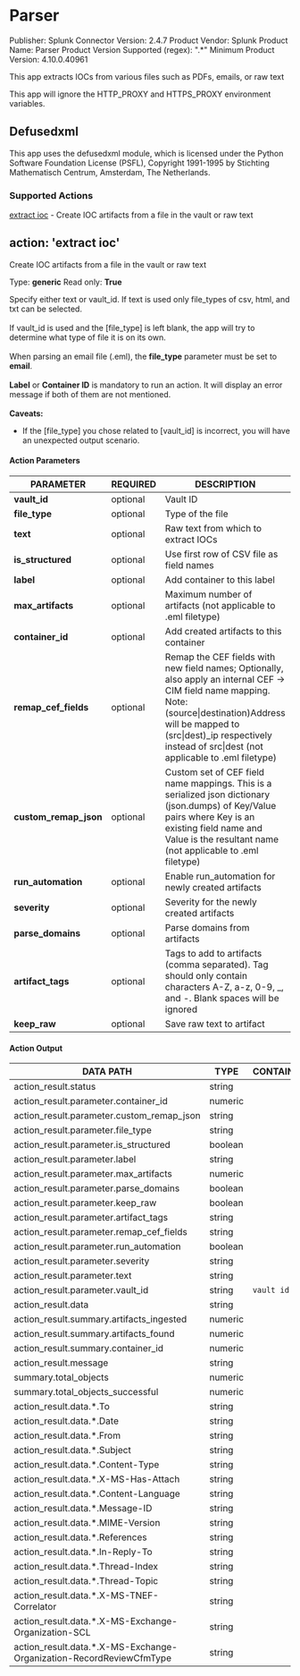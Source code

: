 [comment]: # "Auto-generated SOAR connector documentation"
# Parser

Publisher: Splunk
Connector Version: 2\.4\.7
Product Vendor: Splunk
Product Name: Parser
Product Version Supported (regex): "\.\*"
Minimum Product Version: 4\.10\.0\.40961

This app extracts IOCs from various files such as PDFs, emails, or raw text

[comment]: # " File: readme.md"
[comment]: # "        Copyright (c) 2017-2021 Splunk Inc."
[comment]: # ""
[comment]: # "Licensed under the Apache License, Version 2.0 (the 'License');"
[comment]: # "you may not use this file except in compliance with the License."
[comment]: # "You may obtain a copy of the License at"
[comment]: # ""
[comment]: # "    http://www.apache.org/licenses/LICENSE-2.0"
[comment]: # ""
[comment]: # "Unless required by applicable law or agreed to in writing, software distributed under"
[comment]: # "the License is distributed on an 'AS IS' BASIS, WITHOUT WARRANTIES OR CONDITIONS OF ANY KIND,"
[comment]: # "either express or implied. See the License for the specific language governing permissions"
[comment]: # "and limitations under the License."
[comment]: # ""
This app will ignore the HTTP_PROXY and HTTPS_PROXY environment variables.

## Defusedxml

This app uses the defusedxml module, which is licensed under the Python Software Foundation License
(PSFL), Copyright 1991-1995 by Stichting Mathematisch Centrum, Amsterdam, The Netherlands.


### Supported Actions
[extract ioc](#action-extract-ioc) - Create IOC artifacts from a file in the vault or raw text

## action: 'extract ioc'
Create IOC artifacts from a file in the vault or raw text

Type: **generic**
Read only: **True**

Specify either text or vault\_id\. If text is used only file\_types of csv, html, and txt can be selected\. <br/><br/>If vault\_id is used and the \[file\_type\] is left blank, the app will try to determine what type of file it is on its own\. <br/><br/> When parsing an email file \(\.eml\), the <b>file\_type</b> parameter must be set to <b>email</b>\. <br/> <br/> <b>Label</b> or <b>Container ID</b> is mandatory to run an action\. It will display an error message if both of them are not mentioned\. <br/> <br/> <b> Caveats\:</b> <ul><li>If the \[file\_type\] you chose related to \[vault\_id\] is incorrect, you will have an unexpected output scenario\.</li></ul>

#### Action Parameters
PARAMETER | REQUIRED | DESCRIPTION | TYPE | CONTAINS
--------- | -------- | ----------- | ---- | --------
**vault\_id** |  optional  | Vault ID | string |  `vault id`
**file\_type** |  optional  | Type of the file | string |
**text** |  optional  | Raw text from which to extract IOCs | string |
**is\_structured** |  optional  | Use first row of CSV file as field names | boolean |
**label** |  optional  | Add container to this label | string |
**max\_artifacts** |  optional  | Maximum number of artifacts \(not applicable to \.eml filetype\) | numeric |
**container\_id** |  optional  | Add created artifacts to this container | numeric |
**remap\_cef\_fields** |  optional  | Remap the CEF fields with new field names; Optionally, also apply an internal CEF \-> CIM field name mapping\. Note\: \(source\|destination\)Address will be mapped to \(src\|dest\)\_ip respectively instead of src\|dest \(not applicable to \.eml filetype\) | string |
**custom\_remap\_json** |  optional  | Custom set of CEF field name mappings\. This is a serialized json dictionary \(json\.dumps\) of Key/Value pairs where Key is an existing field name and Value is the resultant name \(not applicable to \.eml filetype\) | string |
**run\_automation** |  optional  | Enable run\_automation for newly created artifacts | boolean |
**severity** |  optional  | Severity for the newly created artifacts | string |
**parse\_domains** |  optional  | Parse domains from artifacts | boolean |
**artifact\_tags** |  optional  | Tags to add to artifacts \(comma separated\)\. Tag should only contain characters A\-Z, a\-z, 0\-9, \_, and \-\. Blank spaces will be ignored | string |
**keep\_raw** |  optional  | Save raw text to artifact | boolean |

#### Action Output
DATA PATH | TYPE | CONTAINS
--------- | ---- | --------
action\_result\.status | string |
action\_result\.parameter\.container\_id | numeric |
action\_result\.parameter\.custom\_remap\_json | string |
action\_result\.parameter\.file\_type | string |
action\_result\.parameter\.is\_structured | boolean |
action\_result\.parameter\.label | string |
action\_result\.parameter\.max\_artifacts | numeric |
action\_result\.parameter\.parse\_domains | boolean |
action\_result\.parameter\.keep\_raw | boolean |
action\_result\.parameter\.artifact\_tags | string |
action\_result\.parameter\.remap\_cef\_fields | string |
action\_result\.parameter\.run\_automation | boolean |
action\_result\.parameter\.severity | string |
action\_result\.parameter\.text | string |
action\_result\.parameter\.vault\_id | string |  `vault id`
action\_result\.data | string |
action\_result\.summary\.artifacts\_ingested | numeric |
action\_result\.summary\.artifacts\_found | numeric |
action\_result\.summary\.container\_id | numeric |
action\_result\.message | string |
summary\.total\_objects | numeric |
summary\.total\_objects\_successful | numeric |
action\_result\.data\.\*\.To | string |
action\_result\.data\.\*\.Date | string |
action\_result\.data\.\*\.From | string |
action\_result\.data\.\*\.Subject | string |
action\_result\.data\.\*\.Content\-Type | string |
action\_result\.data\.\*\.X\-MS\-Has\-Attach | string |
action\_result\.data\.\*\.Content\-Language | string |
action\_result\.data\.\*\.Message\-ID | string |
action\_result\.data\.\*\.MIME\-Version | string |
action\_result\.data\.\*\.References | string |
action\_result\.data\.\*\.In\-Reply\-To | string |
action\_result\.data\.\*\.Thread\-Index | string |
action\_result\.data\.\*\.Thread\-Topic | string |
action\_result\.data\.\*\.X\-MS\-TNEF\-Correlator | string |
action\_result\.data\.\*\.X\-MS\-Exchange\-Organization\-SCL | string |
action\_result\.data\.\*\.X\-MS\-Exchange\-Organization\-RecordReviewCfmType | string |
